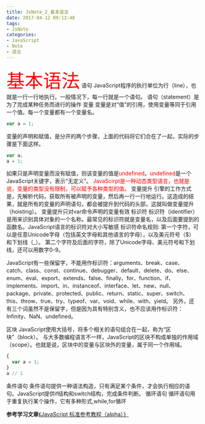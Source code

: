 ```yaml
---
title: JsNote_2_基本语法
date: 2017-04-12 09:13:48
tags:
- JsNote
categories:
- JavaScript
- Note
- 语法
---
```

<font size = 18 color="#FF0000">基本语法</font>
语句
JavaScript程序的执行单位为行（line），也就是一行一行地执行。一般情况下，每一行就是一个语句。
语句（statement）是为了完成某种任务而进行的操作
变量
变量是对“值”的引用，使用变量等同于引用一个值。每一个变量都有一个变量名。
``` JavaScript
var a = 1;
```
变量的声明和赋值，是分开的两个步骤，上面的代码将它们合在了一起，实际的步骤是下面这样。
``` JavaScript
var a;
a = 1;
```
如果只是声明变量而没有赋值，则该变量的值是<font color="#FF0000">undefined</font>。<font color="#FF0000">undefined</font>是一个JavaScript关键字，表示“无定义”。
<font color="#FF0000">JavaScirpt是一种动态类型语言，也就是说，变量的类型没有限制，可以赋予各种类型的值。</font>
变量提升
引擎的工作方式是，先解析代码，获取所有被声明的变量，然后再一行一行地运行。这造成的结果，就是所有的变量的声明语句，都会被提升到代码的头部，这就叫做变量提升（hoisting）。
变量提升只对var命令声明的变量有效
标识符
标识符（identifier）是用来识别具体对象的一个名称。最常见的标识符就是变量名，以及后面要提到的函数名。JavaScript语言的标识符对大小写敏感
标识符命名规则:
第一个字符，可以是任意Unicode字母（包括英文字母和其他语言的字母），以及美元符号（$）和下划线（_）。
第二个字符及后面的字符，除了Unicode字母、美元符号和下划线，还可以用数字0-9。

JavaScript有一些保留字，不能用作标识符：arguments、break、case、catch、class、const、continue、debugger、default、delete、do、else、enum、eval、export、extends、false、finally、for、function、if、implements、import、in、instanceof、interface、let、new、null、package、private、protected、public、return、static、super、switch、this、throw、true、try、typeof、var、void、while、with、yield。
另外，还有三个词虽然不是保留字，但是因为具有特别含义，也不应该用作标识符：Infinity、NaN、undefined。

区块
JavaScript使用大括号，将多个相关的语句组合在一起，称为“区块”（block）。
与大多数编程语言不一样，JavaScript的区块不构成单独的作用域（scope）。也就是说，区块中的变量与区块外的变量，属于同一个作用域。
``` JavaScript
{
  var a = 1;
}
a // 1
```
条件语句
条件语句提供一种语法构造，只有满足某个条件，才会执行相应的语句。JavaScript提供if结构和switch结构，完成条件判断。
循环语句
循环语句用于重复执行某个操作，它有多种形式,while,for循环




<b>参考学习文章</b><a href="http://javascript.ruanyifeng.com/grammar/basic.html" target="_blank">《JavaScript 标准参考教程（alpha）》</a>

